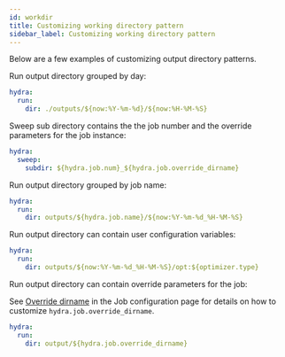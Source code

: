 ```yaml
---
id: workdir
title: Customizing working directory pattern
sidebar_label: Customizing working directory pattern
---
```

Below are a few examples of customizing output directory patterns.

Run output directory grouped by day:
```yaml
hydra:
  run:
    dir: ./outputs/${now:%Y-%m-%d}/${now:%H-%M-%S}
```

Sweep sub directory contains the the job number and the override parameters for the job instance:
```yaml
hydra:
  sweep:
    subdir: ${hydra.job.num}_${hydra.job.override_dirname}
```

Run output directory grouped by job name:
```yaml
hydra:
  run:
    dir: outputs/${hydra.job.name}/${now:%Y-%m-%d_%H-%M-%S}
```

Run output directory can contain user configuration variables:
```yaml
hydra:
  run:
    dir: outputs/${now:%Y-%m-%d_%H-%M-%S}/opt:${optimizer.type}

```

Run output directory can contain override parameters for the job:

See [Override dirname](./job#hydrajoboverride_dirname) in the Job configuration page for details on how to customize
`hydra.job.override_dirname`.

```yaml
hydra:
  run:
    dir: output/${hydra.job.override_dirname}
```

